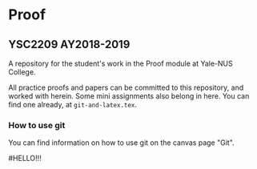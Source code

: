 # Proof

## YSC2209 AY2018-2019

A repository for the student's work in the Proof module at Yale-NUS College.

All practice proofs and papers can be committed to this repository, and worked with herein. Some mini assignments also belong in here. You can find one already, at `git-and-latex.tex`.

### How to use git

You can find information on how to use git on the canvas page "Git".

#HELLO!!!
